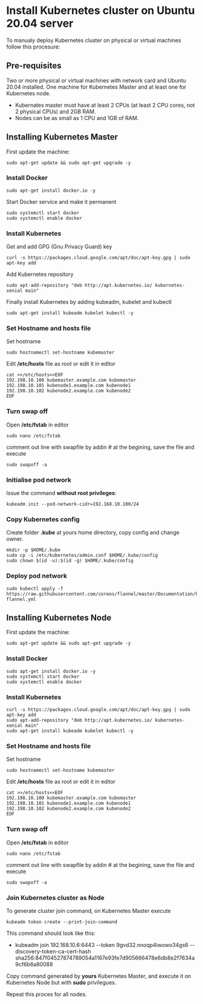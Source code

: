 # Install Kubernetes cluster on Ubuntu 20.04 server

To manualy deploy Kubernetes cluster on physical or virtual machines follow this procesure:

## Pre-requisites
Two or more physical or virtual machines with network card and Ubuntu 20.04 installed. One machine for Kubernetes Master and at least one for Kubernetes node.
- Kubernates master must have at least 2 CPUs (at least 2 CPU cores, not 2 physical CPUs) and 2GB RAM.
- Nodes can be as small as 1 CPU and 1GB of RAM.

## Installing Kubernetes Master
First update the machine:
```
sudo apt-get update && sudo apt-get upgrade -y
```

### Install Docker
```
sudo apt-get install docker.io -y
```
Start Docker service and make it permanent
```
sudo systemctl start docker
sudo systemctl enable docker
```

### Install Kubernetes
Get and add GPG (Gnu Privacy Guard) key
```
curl -s https://packages.cloud.google.com/apt/doc/apt-key.gpg | sudo apt-key add
```
Add Kubernetes repository
```
sudo apt-add-repository "deb http://apt.kubernetes.io/ kubernetes-xenial main"
```
Finally install Kubernetes by adding kubeadm, kubelet and kubectl
```
sudo apt-get install kubeadm kubelet kubectl -y
```

### Set Hostname and hosts file
Set hostname
```
sudo hostnamectl set-hostname kubemaster
```
Edit **/etc/hosts** file as root or edit it in editor
```
cat >>/etc/hosts<<EOF
192.198.10.100 kubemaster.example.com kubemaster
192.198.10.101 kubenode1.example.com kubenode1
192.198.10.102 kubenode2.example.com kubenode2
EOF
```

### Turn swap off
Open **/etc/fstab** in editor
```
sudo nano /etc/fstab
```
comment out line with swapfile by addin # at the begining, save the file and execute
```
sudo swapoff -a
```

### Initialise pod network
Issue the command **without root privileges**:
```
kubeadm init --pod-network-cidr=192.168.10.100/24
```

### Copy Kubernetes config
Create folder **.kube** at yours home directory, copy config and change owner.
```
mkdir -p $HOME/.kube
sudo cp -i /etc/kubernetes/admin.conf $HOME/.kube/config
sudo chown $(id -u):$(id -g) $HOME/.kube/config
```

### Deploy pod network
```
sudo kubectl apply -f https://raw.githubusercontent.com/coreos/flannel/master/Documentation/kube-flannel.yml
```

## Installing Kubernetes Node
First update the machine:
```
sudo apt-get update && sudo apt-get upgrade -y
```

### Install Docker
```
sudo apt-get install docker.io -y
sudo systemctl start docker
sudo systemctl enable docker
```

### Install Kubernetes
```
curl -s https://packages.cloud.google.com/apt/doc/apt-key.gpg | sudo apt-key add
sudo apt-add-repository "deb http://apt.kubernetes.io/ kubernetes-xenial main"
sudo apt-get install kubeadm kubelet kubectl -y
```

### Set Hostname and hosts file
Set hostname
```
sudo hostnamectl set-hostname kubemaster
```
Edit **/etc/hosts** file as root or edit it in editor
```
cat >>/etc/hosts<<EOF
192.198.10.100 kubemaster.example.com kubemaster
192.198.10.101 kubenode1.example.com kubenode1
192.198.10.102 kubenode2.example.com kubenode2
EOF
```

### Turn swap off
Open **/etc/fstab** in editor
```
sudo nano /etc/fstab
```
comment out line with swapfile by addin # at the begining, save the file and execute
```
sudo swapoff -a
```

### Join Kubernetes cluster as Node

To generate cluster join command, on Kubernetes Master execute
```
kubeadm token create --print-join-command
```

This command should look like this:
- kubeadm join 192.168.10.6:6443 --token 9gvd32.nnoqp4iwowo34gs6     --discovery-token-ca-cert-hash sha256:847f04527874789054a1167e93fe7d905666478e6db8e2f7634a9cf6b6a80088

Copy command generated by **yours** Kubernetes Master, and execute it on Kubernetes Node but with **sudo** privilegues.

Repeat this proces for all nodes.
